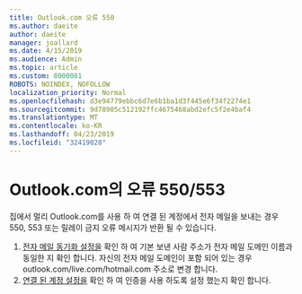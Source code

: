 ```yaml
---
title: Outlook.com 오류 550
ms.author: daeite
author: daeite
manager: joallard
ms.date: 4/15/2019
ms.audience: Admin
ms.topic: article
ms.custom: 8000081
ROBOTS: NOINDEX, NOFOLLOW
localization_priority: Normal
ms.openlocfilehash: d3e94779ebbc6d7e6b1ba1d3f445e6f34f2274e1
ms.sourcegitcommit: 9d78905c512192ffc4675468abd2efc5f2e4baf4
ms.translationtype: MT
ms.contentlocale: ko-KR
ms.lasthandoff: 04/23/2019
ms.locfileid: "32419028"
---
```

# <a name="error-550553-in-outlookcom"></a>Outlook.com의 오류 550/553

집에서 멀리 Outlook.com를 사용 하 여 연결 된 계정에서 전자 메일을 보내는 경우 550, 553 또는 릴레이 금지 오류 메시지가 반환 될 수 있습니다.
1. [전자 메일 동기화 설정을](https://go.microsoft.com/fwlink/?linkid=2031283) 확인 하 여 기본 보낸 사람 주소가 전자 메일 도메인 이름과 동일한 지 확인 합니다. 자신의 전자 메일 도메인이 포함 되어 있는 경우 outlook.com/live.com/hotmail.com 주소로 변경 합니다.
2. [연결 된 계정 설정을](https://go.microsoft.com/fwlink/?linkid=875264&clcid=0x409) 확인 하 여 인증을 사용 하도록 설정 했는지 확인 합니다.